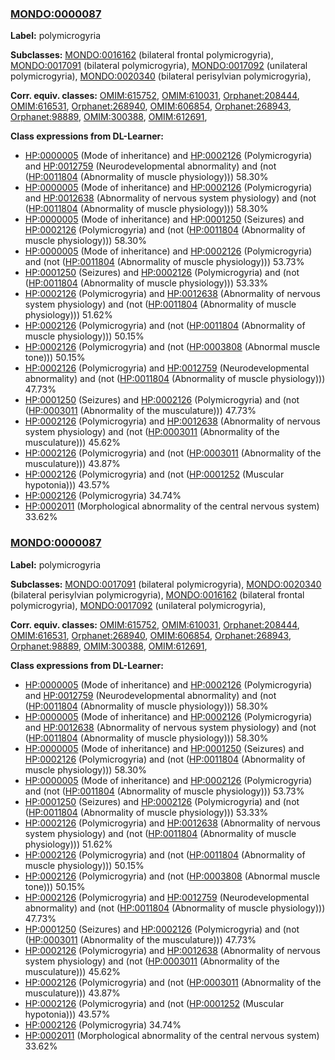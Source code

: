 
### [MONDO:0000087](http://purl.obolibrary.org/obo/MONDO_0000087)
**Label:** polymicrogyria

**Subclasses:** [MONDO:0016162](http://purl.obolibrary.org/obo/MONDO_0016162) (bilateral frontal polymicrogyria), [MONDO:0017091](http://purl.obolibrary.org/obo/MONDO_0017091) (bilateral polymicrogyria), [MONDO:0017092](http://purl.obolibrary.org/obo/MONDO_0017092) (unilateral polymicrogyria), [MONDO:0020340](http://purl.obolibrary.org/obo/MONDO_0020340) (bilateral perisylvian polymicrogyria), 

**Corr. equiv. classes:** [OMIM:615752](http://purl.obolibrary.org/obo/OMIM_615752), [OMIM:610031](http://purl.obolibrary.org/obo/OMIM_610031), [Orphanet:208444](http://www.orpha.net/ORDO/Orphanet_208444), [OMIM:616531](http://purl.obolibrary.org/obo/OMIM_616531), [Orphanet:268940](http://www.orpha.net/ORDO/Orphanet_268940), [OMIM:606854](http://purl.obolibrary.org/obo/OMIM_606854), [Orphanet:268943](http://www.orpha.net/ORDO/Orphanet_268943), [Orphanet:98889](http://www.orpha.net/ORDO/Orphanet_98889), [OMIM:300388](http://purl.obolibrary.org/obo/OMIM_300388), [OMIM:612691](http://purl.obolibrary.org/obo/OMIM_612691), 

**Class expressions from DL-Learner:**

- [HP:0000005](http://purl.obolibrary.org/obo/HP_0000005) (Mode of inheritance) and [HP:0002126](http://purl.obolibrary.org/obo/HP_0002126) (Polymicrogyria) and [HP:0012759](http://purl.obolibrary.org/obo/HP_0012759) (Neurodevelopmental abnormality) and (not ([HP:0011804](http://purl.obolibrary.org/obo/HP_0011804) (Abnormality of muscle physiology))) 58.30%
- [HP:0000005](http://purl.obolibrary.org/obo/HP_0000005) (Mode of inheritance) and [HP:0002126](http://purl.obolibrary.org/obo/HP_0002126) (Polymicrogyria) and [HP:0012638](http://purl.obolibrary.org/obo/HP_0012638) (Abnormality of nervous system physiology) and (not ([HP:0011804](http://purl.obolibrary.org/obo/HP_0011804) (Abnormality of muscle physiology))) 58.30%
- [HP:0000005](http://purl.obolibrary.org/obo/HP_0000005) (Mode of inheritance) and [HP:0001250](http://purl.obolibrary.org/obo/HP_0001250) (Seizures) and [HP:0002126](http://purl.obolibrary.org/obo/HP_0002126) (Polymicrogyria) and (not ([HP:0011804](http://purl.obolibrary.org/obo/HP_0011804) (Abnormality of muscle physiology))) 58.30%
- [HP:0000005](http://purl.obolibrary.org/obo/HP_0000005) (Mode of inheritance) and [HP:0002126](http://purl.obolibrary.org/obo/HP_0002126) (Polymicrogyria) and (not ([HP:0011804](http://purl.obolibrary.org/obo/HP_0011804) (Abnormality of muscle physiology))) 53.73%
- [HP:0001250](http://purl.obolibrary.org/obo/HP_0001250) (Seizures) and [HP:0002126](http://purl.obolibrary.org/obo/HP_0002126) (Polymicrogyria) and (not ([HP:0011804](http://purl.obolibrary.org/obo/HP_0011804) (Abnormality of muscle physiology))) 53.33%
- [HP:0002126](http://purl.obolibrary.org/obo/HP_0002126) (Polymicrogyria) and [HP:0012638](http://purl.obolibrary.org/obo/HP_0012638) (Abnormality of nervous system physiology) and (not ([HP:0011804](http://purl.obolibrary.org/obo/HP_0011804) (Abnormality of muscle physiology))) 51.62%
- [HP:0002126](http://purl.obolibrary.org/obo/HP_0002126) (Polymicrogyria) and (not ([HP:0011804](http://purl.obolibrary.org/obo/HP_0011804) (Abnormality of muscle physiology))) 50.15%
- [HP:0002126](http://purl.obolibrary.org/obo/HP_0002126) (Polymicrogyria) and (not ([HP:0003808](http://purl.obolibrary.org/obo/HP_0003808) (Abnormal muscle tone))) 50.15%
- [HP:0002126](http://purl.obolibrary.org/obo/HP_0002126) (Polymicrogyria) and [HP:0012759](http://purl.obolibrary.org/obo/HP_0012759) (Neurodevelopmental abnormality) and (not ([HP:0011804](http://purl.obolibrary.org/obo/HP_0011804) (Abnormality of muscle physiology))) 47.73%
- [HP:0001250](http://purl.obolibrary.org/obo/HP_0001250) (Seizures) and [HP:0002126](http://purl.obolibrary.org/obo/HP_0002126) (Polymicrogyria) and (not ([HP:0003011](http://purl.obolibrary.org/obo/HP_0003011) (Abnormality of the musculature))) 47.73%
- [HP:0002126](http://purl.obolibrary.org/obo/HP_0002126) (Polymicrogyria) and [HP:0012638](http://purl.obolibrary.org/obo/HP_0012638) (Abnormality of nervous system physiology) and (not ([HP:0003011](http://purl.obolibrary.org/obo/HP_0003011) (Abnormality of the musculature))) 45.62%
- [HP:0002126](http://purl.obolibrary.org/obo/HP_0002126) (Polymicrogyria) and (not ([HP:0003011](http://purl.obolibrary.org/obo/HP_0003011) (Abnormality of the musculature))) 43.87%
- [HP:0002126](http://purl.obolibrary.org/obo/HP_0002126) (Polymicrogyria) and (not ([HP:0001252](http://purl.obolibrary.org/obo/HP_0001252) (Muscular hypotonia))) 43.57%
- [HP:0002126](http://purl.obolibrary.org/obo/HP_0002126) (Polymicrogyria) 34.74%
- [HP:0002011](http://purl.obolibrary.org/obo/HP_0002011) (Morphological abnormality of the central nervous system) 33.62%



### [MONDO:0000087](http://purl.obolibrary.org/obo/MONDO_0000087)
**Label:** polymicrogyria

**Subclasses:** [MONDO:0017091](http://purl.obolibrary.org/obo/MONDO_0017091) (bilateral polymicrogyria), [MONDO:0020340](http://purl.obolibrary.org/obo/MONDO_0020340) (bilateral perisylvian polymicrogyria), [MONDO:0016162](http://purl.obolibrary.org/obo/MONDO_0016162) (bilateral frontal polymicrogyria), [MONDO:0017092](http://purl.obolibrary.org/obo/MONDO_0017092) (unilateral polymicrogyria), 

**Corr. equiv. classes:** [OMIM:615752](http://purl.obolibrary.org/obo/OMIM_615752), [OMIM:610031](http://purl.obolibrary.org/obo/OMIM_610031), [Orphanet:208444](http://www.orpha.net/ORDO/Orphanet_208444), [OMIM:616531](http://purl.obolibrary.org/obo/OMIM_616531), [Orphanet:268940](http://www.orpha.net/ORDO/Orphanet_268940), [OMIM:606854](http://purl.obolibrary.org/obo/OMIM_606854), [Orphanet:268943](http://www.orpha.net/ORDO/Orphanet_268943), [Orphanet:98889](http://www.orpha.net/ORDO/Orphanet_98889), [OMIM:300388](http://purl.obolibrary.org/obo/OMIM_300388), [OMIM:612691](http://purl.obolibrary.org/obo/OMIM_612691), 

**Class expressions from DL-Learner:**

- [HP:0000005](http://purl.obolibrary.org/obo/HP_0000005) (Mode of inheritance) and [HP:0002126](http://purl.obolibrary.org/obo/HP_0002126) (Polymicrogyria) and [HP:0012759](http://purl.obolibrary.org/obo/HP_0012759) (Neurodevelopmental abnormality) and (not ([HP:0011804](http://purl.obolibrary.org/obo/HP_0011804) (Abnormality of muscle physiology))) 58.30%
- [HP:0000005](http://purl.obolibrary.org/obo/HP_0000005) (Mode of inheritance) and [HP:0002126](http://purl.obolibrary.org/obo/HP_0002126) (Polymicrogyria) and [HP:0012638](http://purl.obolibrary.org/obo/HP_0012638) (Abnormality of nervous system physiology) and (not ([HP:0011804](http://purl.obolibrary.org/obo/HP_0011804) (Abnormality of muscle physiology))) 58.30%
- [HP:0000005](http://purl.obolibrary.org/obo/HP_0000005) (Mode of inheritance) and [HP:0001250](http://purl.obolibrary.org/obo/HP_0001250) (Seizures) and [HP:0002126](http://purl.obolibrary.org/obo/HP_0002126) (Polymicrogyria) and (not ([HP:0011804](http://purl.obolibrary.org/obo/HP_0011804) (Abnormality of muscle physiology))) 58.30%
- [HP:0000005](http://purl.obolibrary.org/obo/HP_0000005) (Mode of inheritance) and [HP:0002126](http://purl.obolibrary.org/obo/HP_0002126) (Polymicrogyria) and (not ([HP:0011804](http://purl.obolibrary.org/obo/HP_0011804) (Abnormality of muscle physiology))) 53.73%
- [HP:0001250](http://purl.obolibrary.org/obo/HP_0001250) (Seizures) and [HP:0002126](http://purl.obolibrary.org/obo/HP_0002126) (Polymicrogyria) and (not ([HP:0011804](http://purl.obolibrary.org/obo/HP_0011804) (Abnormality of muscle physiology))) 53.33%
- [HP:0002126](http://purl.obolibrary.org/obo/HP_0002126) (Polymicrogyria) and [HP:0012638](http://purl.obolibrary.org/obo/HP_0012638) (Abnormality of nervous system physiology) and (not ([HP:0011804](http://purl.obolibrary.org/obo/HP_0011804) (Abnormality of muscle physiology))) 51.62%
- [HP:0002126](http://purl.obolibrary.org/obo/HP_0002126) (Polymicrogyria) and (not ([HP:0011804](http://purl.obolibrary.org/obo/HP_0011804) (Abnormality of muscle physiology))) 50.15%
- [HP:0002126](http://purl.obolibrary.org/obo/HP_0002126) (Polymicrogyria) and (not ([HP:0003808](http://purl.obolibrary.org/obo/HP_0003808) (Abnormal muscle tone))) 50.15%
- [HP:0002126](http://purl.obolibrary.org/obo/HP_0002126) (Polymicrogyria) and [HP:0012759](http://purl.obolibrary.org/obo/HP_0012759) (Neurodevelopmental abnormality) and (not ([HP:0011804](http://purl.obolibrary.org/obo/HP_0011804) (Abnormality of muscle physiology))) 47.73%
- [HP:0001250](http://purl.obolibrary.org/obo/HP_0001250) (Seizures) and [HP:0002126](http://purl.obolibrary.org/obo/HP_0002126) (Polymicrogyria) and (not ([HP:0003011](http://purl.obolibrary.org/obo/HP_0003011) (Abnormality of the musculature))) 47.73%
- [HP:0002126](http://purl.obolibrary.org/obo/HP_0002126) (Polymicrogyria) and [HP:0012638](http://purl.obolibrary.org/obo/HP_0012638) (Abnormality of nervous system physiology) and (not ([HP:0003011](http://purl.obolibrary.org/obo/HP_0003011) (Abnormality of the musculature))) 45.62%
- [HP:0002126](http://purl.obolibrary.org/obo/HP_0002126) (Polymicrogyria) and (not ([HP:0003011](http://purl.obolibrary.org/obo/HP_0003011) (Abnormality of the musculature))) 43.87%
- [HP:0002126](http://purl.obolibrary.org/obo/HP_0002126) (Polymicrogyria) and (not ([HP:0001252](http://purl.obolibrary.org/obo/HP_0001252) (Muscular hypotonia))) 43.57%
- [HP:0002126](http://purl.obolibrary.org/obo/HP_0002126) (Polymicrogyria) 34.74%
- [HP:0002011](http://purl.obolibrary.org/obo/HP_0002011) (Morphological abnormality of the central nervous system) 33.62%


